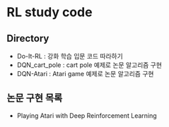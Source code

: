 # RL study code
## Directory
- Do-It-RL : 강화 학습 입문 코드 따라하기
- DQN_cart_pole : cart pole 예제로 논문 알고리즘 구현
- DQN-Atari : Atari game 예제로 논문 알고리즘 구현

## 논문 구현 목록
- Playing Atari with Deep Reinforcement Learning
